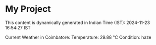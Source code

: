 # My Project

This content is dynamically generated in Indian Time (IST): 2024-11-23 16:54:27 IST


Current Weather in Coimbatore:
Temperature: 29.88 °C
Condition: haze
